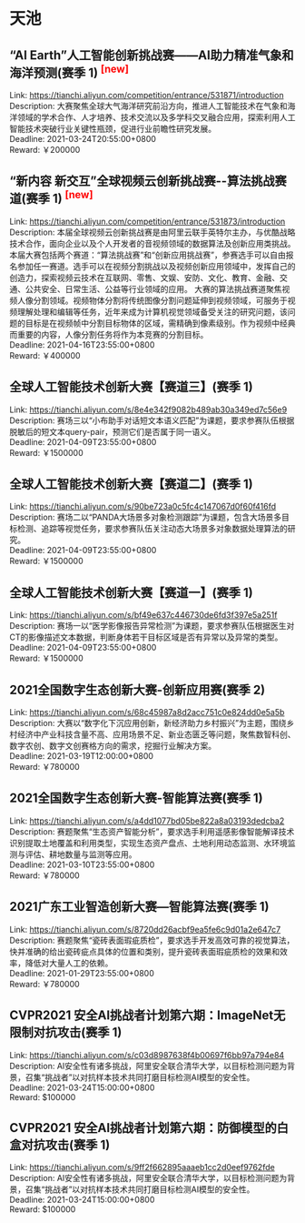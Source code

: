 # 天池



## “AI Earth”人工智能创新挑战赛——AI助力精准气象和海洋预测(赛季 1) <sup style="color:red">[new]<sup>  

Link: https://tianchi.aliyun.com/competition/entrance/531871/introduction  
Description: 大赛聚焦全球大气海洋研究前沿方向，推进人工智能技术在气象和海洋领域的学术合作、人才培养、技术交流以及多学科交叉融合应用，探索利用人工智能技术突破行业关键性瓶颈，促进行业前瞻性研究发展。  
Deadline: 2021-03-24T20:55:00+0800  
Reward: ￥200000  


## “新内容 新交互”全球视频云创新挑战赛--算法挑战赛道(赛季 1) <sup style="color:red">[new]<sup>  

Link: https://tianchi.aliyun.com/competition/entrance/531873/introduction  
Description: 本届全球视频云创新挑战赛是由阿里云联手英特尔主办，与优酷战略技术合作，面向企业以及个人开发者的音视频领域的数据算法及创新应用类挑战。本届大赛包括两个赛道：“算法挑战赛”和“创新应用挑战赛”，参赛选手可以自由报名参加任一赛道。选手可以在视频分割挑战以及视频创新应用领域中，发挥自己的创造力，探索视频云技术在互联网、零售、文娱、安防、文化、教育、金融、交通、公共安全、日常生活、公益等行业领域的应用。
大赛的算法挑战赛道聚焦视频人像分割领域。视频物体分割将传统图像分割问题延伸到视频领域，可服务于视频理解处理和编辑等任务，近年来成为计算机视觉领域备受关注的研究问题，该问题的目标是在视频帧中分割目标物体的区域，需精确到像素级别。作为视频中经典而重要的内容，人像分割任务将作为本竞赛的分割目标。  
Deadline: 2021-04-16T23:55:00+0800  
Reward: ￥400000  


## 全球人工智能技术创新大赛【赛道三】(赛季 1)

Link: https://tianchi.aliyun.com/s/8e4e342f9082b489ab30a349ed7c56e9  
Description: 赛场三以“小布助手对话短文本语义匹配”为课题，要求参赛队伍根据脱敏后的短文本query-pair，预测它们是否属于同一语义。  
Deadline: 2021-04-09T23:55:00+0800  
Reward: ￥1500000  


## 全球人工智能技术创新大赛【赛道二】(赛季 1)

Link: https://tianchi.aliyun.com/s/90be723a0c5fc4c147067d0f60f416fd  
Description: 赛场二以“PANDA大场景多对象检测跟踪”为课题，包含大场景多目标检测、追踪等视觉任务，要求参赛队伍关注动态大场景多对象数据处理算法的研究。  
Deadline: 2021-04-09T23:55:00+0800  
Reward: ￥1500000  


## 全球人工智能技术创新大赛【赛道一】(赛季 1)

Link: https://tianchi.aliyun.com/s/bf49e637c446730de6fd3f397e5a251f  
Description: 赛场一以“医学影像报告异常检测”为课题，要求参赛队伍根据医生对CT的影像描述文本数据，判断身体若干目标区域是否有异常以及异常的类型。  
Deadline: 2021-04-09T23:55:00+0800  
Reward: ￥1500000  


## 2021全国数字生态创新大赛-创新应用赛(赛季 2)

Link: https://tianchi.aliyun.com/s/68c45987a8d2acc751c0e824dd0e5a5b  
Description: 大赛以“数字化下沉应用创新，新经济助力乡村振兴”为主题，围绕乡村经济中产业科技含量不高、应用场景不足、新业态匮乏等问题，聚焦数智科创、数字农创、数字文创赛格方向的需求，挖掘行业解决方案。  
Deadline: 2021-03-19T12:00:00+0800  
Reward: ￥780000  


## 2021全国数字生态创新大赛-智能算法赛(赛季 1)

Link: https://tianchi.aliyun.com/s/a4dd1077bd05be822a8a03193dedcba2  
Description: 赛题聚焦“生态资产智能分析”，要求选手利用遥感影像智能解译技术识别提取土地覆盖和利用类型，实现生态资产盘点、土地利用动态监测、水环境监测与评估、耕地数量与监测等应用。  
Deadline: 2021-03-10T23:55:00+0800  
Reward: ￥780000  


## 2021广东工业智造创新大赛—智能算法赛(赛季 1)

Link: https://tianchi.aliyun.com/s/8720dd26acbf9ea5fe6c9d01a2e647c7  
Description: 赛题聚焦“瓷砖表面瑕疵质检”，要求选手开发高效可靠的视觉算法，快并准确的给出瓷砖疵点具体的位置和类别，提升瓷砖表面瑕疵质检的效果和效率，降低对大量人工的依赖。  
Deadline: 2021-01-29T23:55:00+0800  
Reward: ￥780000  


## CVPR2021 安全AI挑战者计划第六期：ImageNet无限制对抗攻击(赛季 1)

Link: https://tianchi.aliyun.com/s/c03d8987638f4b00697f6bb97a794e84  
Description: AI安全性有诸多挑战，阿里安全联合清华大学，以目标检测问题为背景，召集“挑战者”以对抗样本技术共同打磨目标检测AI模型的安全性。  
Deadline: 2021-03-24T15:00:00+0800  
Reward: $100000  


## CVPR2021 安全AI挑战者计划第六期：防御模型的白盒对抗攻击(赛季 1)

Link: https://tianchi.aliyun.com/s/9ff2f662895aaaeb1cc2d0eef9762fde  
Description: AI安全性有诸多挑战，阿里安全联合清华大学，以目标检测问题为背景，召集“挑战者”以对抗样本技术共同打磨目标检测AI模型的安全性。  
Deadline: 2021-03-24T15:00:00+0800  
Reward: $100000  

